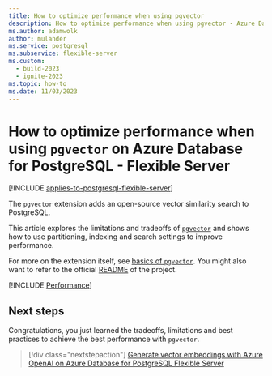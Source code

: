```yaml
---
title: How to optimize performance when using pgvector
description: How to optimize performance when using pgvector - Azure Database for PostgreSQL - Flexible Server
ms.author: adamwolk
author: mulander
ms.service: postgresql
ms.subservice: flexible-server
ms.custom:
  - build-2023
  - ignite-2023
ms.topic: how-to
ms.date: 11/03/2023
---
```


# How to optimize performance when using `pgvector` on Azure Database for PostgreSQL - Flexible Server

[!INCLUDE [applies-to-postgresql-flexible-server](../includes/applies-to-postgresql-flexible-server.md)]

The `pgvector` extension adds an open-source vector similarity search to PostgreSQL.

This article explores the limitations and tradeoffs of [`pgvector`](https://github.com/pgvector/pgvector) and shows how to use partitioning, indexing and search settings to improve performance.

For more on the extension itself, see [basics of `pgvector`](how-to-use-pgvector.md). You might also want to refer to the official [README](https://github.com/pgvector/pgvector/blob/master/README.md) of the project.

[!INCLUDE [Performance](../../cosmos-db/postgresql/includes/pgvector-performance.md)]

## Next steps

Congratulations, you just learned the tradeoffs, limitations and best practices to achieve the best performance with `pgvector`.

> [!div class="nextstepaction"]
> [Generate vector embeddings with Azure OpenAI on Azure Database for PostgreSQL Flexible Server](./generative-ai-azure-openai.md)
